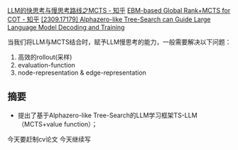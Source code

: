 [LLM的快思考与慢思考路线之MCTS - 知乎](https://zhuanlan.zhihu.com/p/659230417)
[EBM-based Global Rank+MCTS for COT - 知乎](https://zhuanlan.zhihu.com/p/650438958)
[[2309.17179] Alphazero-like Tree-Search can Guide Large Language Model Decoding and Training](https://arxiv.org/abs/2309.17179)


当我们将LLM与MCTS结合时，赋予LLM慢思考的能力，一般需要解决以下问题：
1. 高效的rollout(采样)
2. evaluation-function
3. node-representation & edge-representation

## 摘要
- 提出了基于Alphazero-like Tree-Search的LLM学习框架TS-LLM（MCTS+value function）；


今天要赶制cv论文
今天继续写
